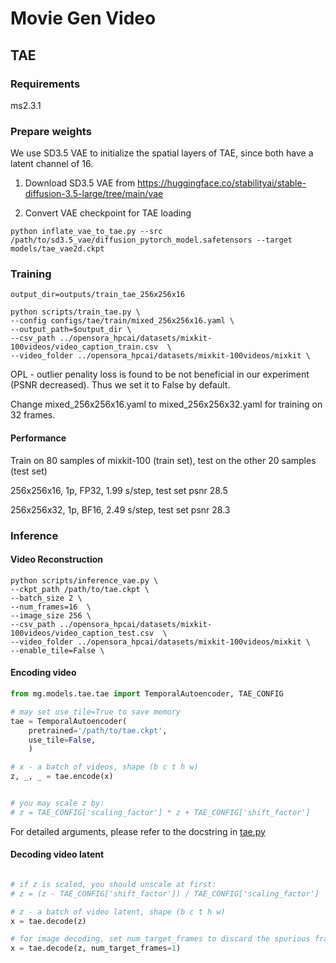 # Movie Gen Video


## TAE

### Requirements

ms2.3.1

### Prepare weights

We use SD3.5 VAE to initialize the spatial layers of TAE, since both have a latent channel of 16.

1. Download SD3.5 VAE from https://huggingface.co/stabilityai/stable-diffusion-3.5-large/tree/main/vae

2. Convert VAE checkpoint for TAE loading

```shell
python inflate_vae_to_tae.py --src /path/to/sd3.5_vae/diffusion_pytorch_model.safetensors --target models/tae_vae2d.ckpt
```


### Training

```shell
output_dir=outputs/train_tae_256x256x16

python scripts/train_tae.py \
--config configs/tae/train/mixed_256x256x16.yaml \
--output_path=$output_dir \
--csv_path ../opensora_hpcai/datasets/mixkit-100videos/video_caption_train.csv  \
--video_folder ../opensora_hpcai/datasets/mixkit-100videos/mixkit \

```

OPL - outlier penality loss is found to be not beneficial in our experiment (PSNR decreased). Thus we set it to False by default.

Change mixed_256x256x16.yaml to mixed_256x256x32.yaml for training on 32 frames.


#### Performance

Train on 80 samples of mixkit-100 (train set), test on the other 20 samples (test set)

256x256x16, 1p, FP32, 1.99 s/step, test set psnr 28.5

256x256x32, 1p, BF16, 2.49 s/step, test set psnr 28.3


### Inference


#### Video Reconstruction

```shell
python scripts/inference_vae.py \
--ckpt_path /path/to/tae.ckpt \
--batch_size 2 \
--num_frames=16  \
--image_size 256 \
--csv_path ../opensora_hpcai/datasets/mixkit-100videos/video_caption_test.csv  \
--video_folder ../opensora_hpcai/datasets/mixkit-100videos/mixkit \
--enable_tile=False \
```

#### Encoding video

```python
from mg.models.tae.tae import TemporalAutoencoder, TAE_CONFIG

# may set use_tile=True to save memory
tae = TemporalAutoencoder(
    pretrained='/path/to/tae.ckpt',
    use_tile=False,
    )

# x - a batch of videos, shape (b c t h w)
z, _, _ = tae.encode(x)


# you may scale z by:
# z = TAE_CONFIG['scaling_factor'] * z + TAE_CONFIG['shift_factor']


```

For detailed arguments, please refer to the docstring in [tae.py](mg/models/tae/tae.py)

#### Decoding video latent

```python

# if z is scaled, you should unscale at first:
# z = (z - TAE_CONFIG['shift_factor']) / TAE_CONFIG['scaling_factor']

# z - a batch of video latent, shape (b c t h w)
x = tae.decode(z)

# for image decoding, set num_target_frames to discard the spurious frames
x = tae.decode(z, num_target_frames=1)
```
